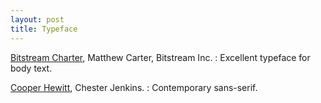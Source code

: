```yaml
---
layout: post
title: Typeface
---
```


[Bitstream Charter](https://practicaltypography.com/charter.html), Matthew Carter, Bitstream Inc.
: Excellent typeface for body text.

[Cooper Hewitt](https://www.cooperhewitt.org/open-source-at-cooper-hewitt/cooper-hewitt-the-typeface-by-chester-jenkins/), Chester Jenkins.
: Contemporary sans-serif.

